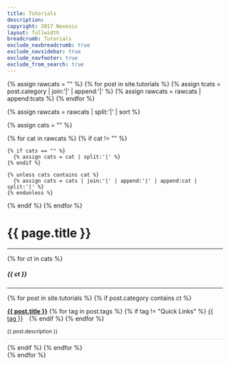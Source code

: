 ```yaml
---
title: Tutorials
description: 
copyright: 2017 Nexosis 
layout: fullwidth
breadcrumb: Tutorials
exclude_navbreadcrumb: true
exclude_navsidebar: true
exclude_navfooter: true
exclude_from_search: true
---
```


{% assign rawcats = "" %}
{% for post in site.tutorials %}
  {% assign tcats = post.category | join:'|' | append:'|' %}
  {% assign rawcats = rawcats | append:tcats %}
{% endfor %}

{% assign rawcats = rawcats | split:'|' | sort %}

{% assign cats = "" %}

{% for cat in rawcats %}
  {% if cat != "" %}

    {% if cats == "" %}
      {% assign cats = cat | split:'|' %}
    {% endif %}

    {% unless cats contains cat %}
      {% assign cats = cats | join:'|' | append:'|' | append:cat | split:'|' %}
    {% endunless %}
  {% endif %}
{% endfor %}

<div class="row">
  <div class="col-sm-12 col-md-12 col-lg-12 col-xl-12">
    <h1>{{ page.title }}</h1>
    <hr>
    <!-- 
    {% for ct in cats %}
      <a class="badge badge-success" style="margin-left: 10px;" href="#{{ ct | slugify }}"> {{ ct }} </a>
    {% endfor %}
    <hr>
    -->
  </div>
</div>

<div class="row">
  {% for ct in cats %}
  <div class="col-sm-12 col-md-6 col-lg-6 col-xl-6">
    <div class="panel bg-color-lightGray">
      <div class="panel-body">
      <h5 id="{{ ct | slugify }}" class="jumptarget">{{ ct }}</h5>
      <hr>
        <div class="row">
          {% for post in site.tutorials %}
            {% if post.category contains ct %}
              <div class="col-sm-12 col-md-12 col-lg-12 col-xl-12">
                <p>
                  <strong><a href="{{ site.url }}{{ post.url }}">{{ post.title }}</a></strong> 
                  {% for tag in post.tags %}
                      {% if tag != "Quick Links" %}
                          <a class="label label-info pull-right" style="margin-right: 10px;" href="/tags#{{ tag | slugify }}">{{ tag }}</a>
                      {% endif %}
                  {% endfor %}
                </p>
                <p class="color-mediumGray" style="font-size: 85%; border-bottom: 1px dotted #afb0b4; padding-bottom: 10px;">
                  {{ post.description }}           
                </p>
              </div>
            {% endif %}
          {% endfor %}
        </div>
      </div>
    </div>
  </div>
  {% endfor %}
</div>